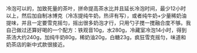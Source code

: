 冷泡可以的，加致死量的茶叶，拼命提高茶水比并且延长冷泡时间，最少12小时以上，然后加自制冰博克（冷冻提纯牛奶，热评有写），或者纯牛奶+少量稀奶油提味，并且一定要雪克摇匀，摇出很多奶泡才行，只用勺子搅一搅融合度不够。我自己做过还算好喝的一个配方：铁观音10g，水280g，冷藏室冷泡14小时，得到茶汤大约240g，加纯牛奶80g，稀奶油20g，白糖23g，疯狂雪克摇匀，味道和奶茶店的新中式款很接近。